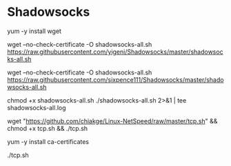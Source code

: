 # Shadowsocks



yum -y install wget


wget –no-check-certificate -O shadowsocks-all.sh https://raw.githubusercontent.com/yigeni/Shadowsocks/master/shadowsocks-all.sh

wget –no-check-certificate -O shadowsocks-all.sh https://raw.githubusercontent.com/sixpence111/Shadowsocks/master/shadowsocks-all.sh

chmod +x shadowsocks-all.sh
./shadowsocks-all.sh 2>&1 | tee shadowsocks-all.log







wget "https://github.com/chiakge/Linux-NetSpeed/raw/master/tcp.sh" && chmod +x tcp.sh && ./tcp.sh

yum -y install ca-certificates


 ./tcp.sh
